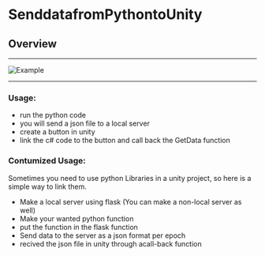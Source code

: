 # SenddatafromPythontoUnity

## Overview
___
![Example](https://user-images.githubusercontent.com/60202851/101588594-16c55280-3a2a-11eb-9c57-6cfb58b6ba4e.jpg)
___

### Usage:

- run the python code 
- you will send a json file to a local server
- create a button in unity
- link the c# code to the button and call back the GetData function
### Contumized Usage:
Sometimes you need to use python Libraries in a unity project, so here is a simple way to link them.
- Make a local server using flask (You can make a non-local server as well)
- Make your wanted python function
- put the function in the flask function
- Send data to the server as a json format per epoch
- recived the json file in unity through acall-back function
